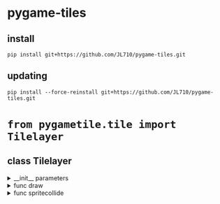 # pygame-tiles

## install
```
pip install git+https://github.com/JL710/pygame-tiles.git
```

## updating
```
pip install --force-reinstall git+https://github.com/JL710/pygame-tiles.git
```

# ```from pygametile.tile import Tilelayer```  

## class Tilelayer
<details>
  <summary>__init__ parameters</summary>
parameters: 

`
images_path: str, tile_width: int, tile_height: int, tile_placing: list
`
### images_path
Path to the directory within all of the tile images.
> Note: the name of the images should be numbers

### tile_placing
A list that shows how the tiles are organised. \
Example:
```python
tile_placing = [
    "0   0   0",
    " 000 000 ",
    "  00 00  ",
    "   0 0   ",
    "    0    ",
    "0   0   0",
    "000000000"]
```
Empty spots are spaces, tiles begin with 0 --> image numbers.

</details>

<details>
    <summary>func draw</summary>
parameters:

`
display, x, y
`

</details>

<details>
    <summary>func spritecollide</summary>
parameters:

`
sprite_group, img_id: str
`

Returns True if sprite in sprite_group collides with tile that owns the img_id.

</details>

